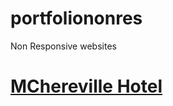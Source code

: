 # portfoliononres
Non Responsive websites
<h1><a href="https://dodoijose.github.io/portfoliononres/mcherevillehotel/">MChereville Hotel </a></h1>
